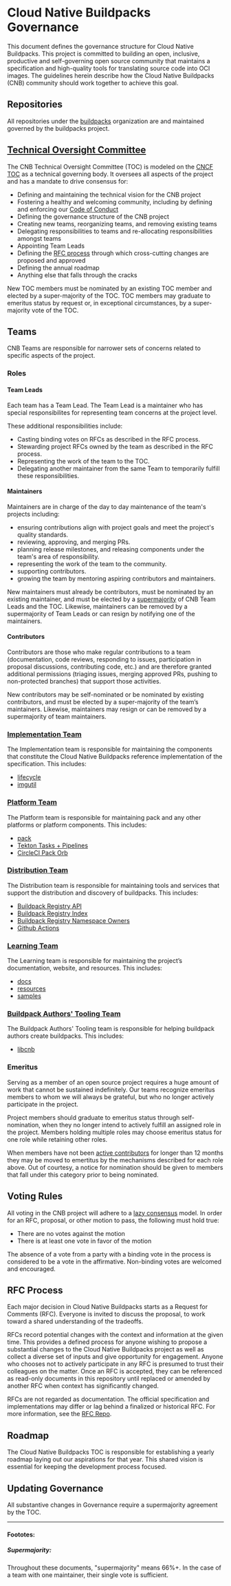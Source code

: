 # Cloud Native Buildpacks Governance
This document defines the governance structure for Cloud Native Buildpacks. This project is committed to building an open, inclusive, productive and self-governing open source community that maintains a specification and high-quality tools for translating source code into OCI images. The guidelines herein describe how the Cloud Native Buildpacks (CNB) community should work together to achieve this goal.

## Repositories
All repositories under the [buildpacks](https://github.com/buildpacks) organization are and maintained governed by the buildpacks project.

## [Technical Oversight Committee](TEAMS.md#Technical-Oversight-Committee)

The CNB Technical Oversight Committee (TOC) is modeled on the [CNCF TOC](https://github.com/cncf/toc) as a technical governing body. It oversees all aspects of the project and has a mandate to drive consensus for:

* Defining and maintaining the technical vision for the CNB project
* Fostering a healthy and welcoming community, including by defining and enforcing our [Code of Conduct](https://github.com/buildpacks/.github/blob/main/CODE_OF_CONDUCT.md)
* Defining the governance structure of the CNB project
* Creating new teams, reorganizing teams, and removing existing teams
* Delegating responsibilities to teams and re-allocating responsibilities amongst teams
* Appointing Team Leads
* Defining the [RFC process](https://github.com/buildpacks/rfcs#rfc-process) through which cross-cutting changes are proposed and approved
* Defining the annual roadmap
* Anything else that falls through the cracks

New TOC members must be nominated by an existing TOC member and elected by a super-majority of the TOC. TOC members may graduate to emeritus status by request or, in exceptional circumstances, by a super-majority vote of the TOC.

## Teams
CNB Teams are responsible for narrower sets of concerns related to specific aspects of the project.

### Roles

#### Team Leads

Each team has a Team Lead. The Team Lead is a maintainer who has special responsibilites for representing team concerns at the project level.

These additional responsibilities include:
* Casting binding votes on RFCs as described in the RFC process.
* Stewarding project RFCs owned by the team as described in the RFC process.
* Representing the work of the team to the TOC.
* Delegating another maintainer from the same Team to temporarily fulfill these responsibilities.

#### Maintainers
Maintainers are in charge of the day to day maintenance of the team's projects including:
* ensuring contributions align with project goals and meet the project's quality standards. 
* reviewing, approving, and merging PRs.
* planning release milestones, and releasing components under the team's area of responsibility.
* representing the work of the team to the community.
* supporting contributors.
* growing the team by mentoring aspiring contributors and maintainers.

New maintainers must already be contributors, must be nominated by an existing maintainer, and must be elected by a [supermajority](#supermajority) of CNB Team Leads and the TOC. Likewise, maintainers can be removed by a supermajority of Team Leads or can resign by notifying one of the maintainers.

#### Contributors
Contributors are those who make regular contributions to a team (documentation, code reviews, responding to issues, participation in proposal discussions, contributing code, etc.) and are therefore granted additional permissions (triaging issues, merging approved PRs, pushing to non-protected branches) that support those activities.

New contributors may be self-nominated or be nominated by existing contributors, and must be elected by a super-majority of the team’s maintainers. Likewise, maintainers may resign or can be removed by a supermajority of team maintainers.

### [Implementation Team](TEAMS.md#Implementation-Team)
The Implementation team is responsible for maintaining the components that constitute the Cloud Native Buildpacks reference implementation of the specification. This includes:

* [lifecycle](https://github.com/buildpacks/lifecycle)
* [imgutil](https://github.com/buildpacks/imgutil)

### [Platform Team](TEAMS.md#Platform-Team)
The Platform team is responsible for maintaining pack and any other platforms or platform components. This includes:

* [pack](https://github.com/buildpacks/pack)
* [Tekton Tasks + Pipelines](https://github.com/buildpacks/tekton-integration)
* [CircleCI Pack Orb](https://github.com/buildpacks/pack-orb)

### [Distribution Team](TEAMS.md#Distribution-Team)
The Distribution team is responsible for maintaining tools and services that support the distribution and discovery of buildpacks. This includes:

* [Buildpack Registry API](https://github.com/buildpacks/registry-api)
* [Buildpack Registry Index](https://github.com/buildpacks/registry-index)
* [Buildpack Registry Namespace Owners](https://github.com/buildpacks/registry-namespaces)
* [Github Actions](https://github.com/buildpacks/github-actions)

### [Learning Team](TEAMS.md#Learning-Team)
The Learning team is responsible for maintaining the project’s documentation, website, and resources. This includes:

* [docs](https://github.com/buildpacks/docs)
* [resources](https://github.com/buildpacks/resources)
* [samples](https://github.com/buildpacks/samples)

### [Buildpack Authors' Tooling Team](TEAMS.md#Buildpack-Authors-Tooling-Team)
The Buildpack Authors' Tooling team is responsible for helping buildpack authors create buildpacks. This includes:

* [libcnb](https://github.com/buildpacks/libcnb)

### Emeritus
Serving as a member of an open source project requires a huge amount of work that cannot be sustained indefinitely. Our teams recognize emeritus members to whom we will always be grateful, but who no longer actively participate in the project.

Project members should graduate to emeritus status through self-nomination, when they no longer intend to actively fulfill an assigned role in the project. Members holding multiple roles may choose emeritus status for one role while retaining other roles.

When members have not been [active contributors][contributions] for longer than 12 months they may be moved to emertitus by the mechanisms described for each role above. Out of courtesy, a notice for nomination should be given to members that fall under this category prior to being nominated.

[contributions]: https://github.com/buildpacks/community/blob/main/contributors/guide.md#contributions

## Voting Rules

All voting in the CNB project will adhere to a [lazy consensus](https://openoffice.apache.org/docs/governance/lazyConsensus.html) model. In order for an RFC, proposal, or other motion to pass, the following must hold true:

* There are no votes against the motion
* There is at least one vote in favor of the motion

The absence of a vote from a party with a binding vote in the process is considered to be a vote in the affirmative. Non-binding votes are welcomed and encouraged.

## RFC Process
Each major decision in Cloud Native Buildpacks starts as a Request for Comments (RFC). Everyone is invited to discuss the proposal, to work toward a shared understanding of the tradeoffs.

RFCs record potential changes with the context and information at the given time. This provides a defined process for anyone wishing to propose a substantial changes to the Cloud Native Buildpacks project as well as collect a diverse set of inputs and give opportunity for engagement. Anyone who chooses not to actively participate in any RFC is presumed to trust their colleagues on the matter. Once an RFC is accepted, they can be referenced as read-only documents in this repository until replaced or amended by another RFC when context has significantly changed.

RFCs are not regarded as documentation. The official specification and implementations may differ or lag behind a finalized or historical RFC. For more information, see the [RFC Repo](https://github.com/buildpacks/rfcs).

## Roadmap
The Cloud Native Buildpacks TOC is responsible for establishing a yearly roadmap laying out our aspirations for that year. This shared vision is essential for keeping the development process focused.

## Updating Governance
All substantive changes in Governance require a supermajority agreement by the TOC.

---

#### Foototes:

##### Supermajority:
[supermajority]: #supermajority
Throughout these documents, "supermajority" means 66%+. In the case of a team with one maintainer, their single vote is sufficient.
